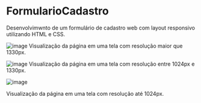 # FormularioCadastro

Desenvolvimwnto de um formulário de cadastro web com layout responsivo utilizando HTML e CSS.

![image](https://github.com/Elder-Ferreira/FormularioCadastro/assets/103782980/41bb756b-1e8f-467d-8c87-cc13b8c82be6)
Visualização da página em uma tela com resolução maior que 1330px.

![image](https://github.com/Elder-Ferreira/FormularioCadastro/assets/103782980/b8119b81-2e5c-4445-921c-8a00a56b9ea4)
Visualização da página em uma tela com resolução entre 1024px e 1330px.

![image](https://github.com/Elder-Ferreira/FormularioCadastro/assets/103782980/f643c6ab-4a35-413c-9b6f-b15b8b7fc56a)

Visualização da página em uma tela com resolução até 1024px.





